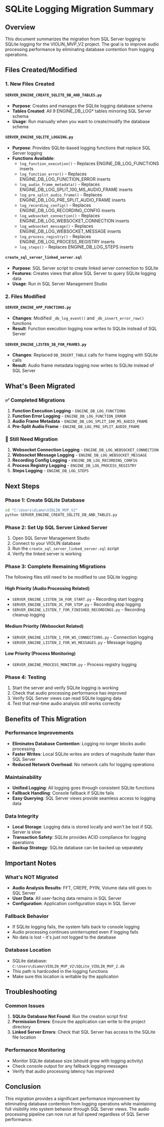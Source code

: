 # SQLite Logging Migration Summary

## Overview
This document summarizes the migration from SQL Server logging to SQLite logging for the VIOLIN_MVP_V2 project. The goal is to improve audio processing performance by eliminating database contention from logging operations.

## Files Created/Modified

### 1. New Files Created

#### `SERVER_ENGINE_CREATE_SQLITE_DB_AND_TABLES.py`
- **Purpose**: Creates and manages the SQLite logging database schema
- **Tables Created**: All 9 ENGINE_DB_LOG* tables mirroring SQL Server schema
- **Usage**: Run manually when you want to create/modify the database schema

#### `SERVER_ENGINE_SQLITE_LOGGING.py`
- **Purpose**: Provides SQLite-based logging functions that replace SQL Server logging
- **Functions Available**:
  - `log_function_execution()` - Replaces ENGINE_DB_LOG_FUNCTIONS inserts
  - `log_function_error()` - Replaces ENGINE_DB_LOG_FUNCTION_ERROR inserts
  - `log_audio_frame_metadata()` - Replaces ENGINE_DB_LOG_SPLIT_100_MS_AUDIO_FRAME inserts
  - `log_pre_split_audio_frame()` - Replaces ENGINE_DB_LOG_PRE_SPLIT_AUDIO_FRAME inserts
  - `log_recording_config()` - Replaces ENGINE_DB_LOG_RECORDING_CONFIG inserts
  - `log_websocket_connection()` - Replaces ENGINE_DB_LOG_WEBSOCKET_CONNECTION inserts
  - `log_websocket_message()` - Replaces ENGINE_DB_LOG_WEBSOCKET_MESSAGE inserts
  - `log_process_registry()` - Replaces ENGINE_DB_LOG_PROCESS_REGISTRY inserts
  - `log_steps()` - Replaces ENGINE_DB_LOG_STEPS inserts

#### `create_sql_server_linked_server.sql`
- **Purpose**: SQL Server script to create linked server connection to SQLite
- **Features**: Creates views that allow SQL Server to query SQLite logging data
- **Usage**: Run in SQL Server Management Studio

### 2. Files Modified

#### `SERVER_ENGINE_APP_FUNCTIONS.py`
- **Changes**: Modified `_db_log_event()` and `_db_insert_error_row()` functions
- **Result**: Function execution logging now writes to SQLite instead of SQL Server

#### `SERVER_ENGINE_LISTEN_3B_FOR_FRAMES.py`
- **Changes**: Replaced `DB_INSERT_TABLE` calls for frame logging with SQLite calls
- **Result**: Audio frame metadata logging now writes to SQLite instead of SQL Server

## What's Been Migrated

### ✅ Completed Migrations
1. **Function Execution Logging** - `ENGINE_DB_LOG_FUNCTIONS`
2. **Function Error Logging** - `ENGINE_DB_LOG_FUNCTION_ERROR`
3. **Audio Frame Metadata** - `ENGINE_DB_LOG_SPLIT_100_MS_AUDIO_FRAME`
4. **Pre-Split Audio Frame** - `ENGINE_DB_LOG_PRE_SPLIT_AUDIO_FRAME`

### 🔄 Still Need Migration
1. **Websocket Connection Logging** - `ENGINE_DB_LOG_WEBSOCKET_CONNECTION`
2. **Websocket Message Logging** - `ENGINE_DB_LOG_WEBSOCKET_MESSAGE`
3. **Recording Config Logging** - `ENGINE_DB_LOG_RECORDING_CONFIG`
4. **Process Registry Logging** - `ENGINE_DB_LOG_PROCESS_REGISTRY`
5. **Steps Logging** - `ENGINE_DB_LOG_STEPS`

## Next Steps

### Phase 1: Create SQLite Database
```bash
cd "C:\Users\diamo\VIOLIN_MVP_V2"
python SERVER_ENGINE_CREATE_SQLITE_DB_AND_TABLES.py
```

### Phase 2: Set Up SQL Server Linked Server
1. Open SQL Server Management Studio
2. Connect to your VIOLIN database
3. Run the `create_sql_server_linked_server.sql` script
4. Verify the linked server is working

### Phase 3: Complete Remaining Migrations
The following files still need to be modified to use SQLite logging:

#### High Priority (Audio Processing Related)
- `SERVER_ENGINE_LISTEN_3A_FOR_START.py` - Recording start logging
- `SERVER_ENGINE_LISTEN_3C_FOR_STOP.py` - Recording stop logging
- `SERVER_ENGINE_LISTEN_7_FOR_FINISHED_RECORDINGS.py` - Recording cleanup logging

#### Medium Priority (Websocket Related)
- `SERVER_ENGINE_LISTEN_1_FOR_WS_CONNECTIONS.py` - Connection logging
- `SERVER_ENGINE_LISTEN_2_FOR_WS_MESSAGES.py` - Message logging

#### Low Priority (Process Monitoring)
- `SERVER_ENGINE_PROCESS_MONITOR.py` - Process registry logging

### Phase 4: Testing
1. Start the server and verify SQLite logging is working
2. Check that audio processing performance has improved
3. Verify SQL Server views can read SQLite logging data
4. Test that real-time audio analysis still works correctly

## Benefits of This Migration

### Performance Improvements
- **Eliminates Database Contention**: Logging no longer blocks audio processing
- **Faster Writes**: Local SQLite writes are orders of magnitude faster than SQL Server
- **Reduced Network Overhead**: No network calls for logging operations

### Maintainability
- **Unified Logging**: All logging goes through consistent SQLite functions
- **Fallback Handling**: Console fallback if SQLite fails
- **Easy Querying**: SQL Server views provide seamless access to logging data

### Data Integrity
- **Local Storage**: Logging data is stored locally and won't be lost if SQL Server is slow
- **Transaction Safety**: SQLite provides ACID compliance for logging operations
- **Backup Strategy**: SQLite database can be backed up separately

## Important Notes

### What's NOT Migrated
- **Audio Analysis Results**: FFT, CREPE, PYIN, Volume data still goes to SQL Server
- **User Data**: All user-facing data remains in SQL Server
- **Configuration**: Application configuration stays in SQL Server

### Fallback Behavior
- If SQLite logging fails, the system falls back to console logging
- Audio processing continues uninterrupted even if logging fails
- No data is lost - it's just not logged to the database

### Database Location
- SQLite database: `C:\Users\diamo\VIOLIN_MVP_V2\SQLite_VIOLIN_MVP_2.db`
- This path is hardcoded in the logging functions
- Make sure this location is writable by the application

## Troubleshooting

### Common Issues
1. **SQLite Database Not Found**: Run the creation script first
2. **Permission Errors**: Ensure the application can write to the project directory
3. **Linked Server Errors**: Check that SQL Server has access to the SQLite file location

### Performance Monitoring
- Monitor SQLite database size (should grow with logging activity)
- Check console output for any fallback logging messages
- Verify that audio processing latency has improved

## Conclusion

This migration provides a significant performance improvement by eliminating database contention from logging operations while maintaining full visibility into system behavior through SQL Server views. The audio processing pipeline can now run at full speed regardless of SQL Server performance.
